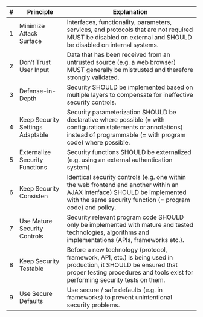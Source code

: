| # | Principle | Explanation |
| ------------- | ------------- | ------------- |
| 1 | Minimize Attack Surface | Interfaces, functionality, parameters, services, and protocols that are not required MUST be disabled on external and SHOULD be disabled on internal systems. |
| 2 | Don’t Trust User Input | Data that has been received from an untrusted source (e.g. a web browser) MUST generally be mistrusted and therefore strongly validated. |
| 3 | Defense-in-Depth | Security SHOULD be implemented based on multiple layers to compensate for ineffective security controls. |
| 4 | Keep Security Settings Adaptable | Security parameterization SHOULD be declarative where possible (= with configuration statements or annotations) instead of programmable (= with program code) where possible. |
| 5 | Externalize Security Functions | Security functions SHOULD be externalized (e.g. using an external authentication system) |
| 6 | Keep Security Consisten | Identical security controls (e.g. one within the web frontend and another within an AJAX interface) SHOULD be implemented with the same security function (= program code) and policy. |
| 7 | Use Mature Security Controls | Security relevant program code SHOULD only be implemented with mature and tested technologies, algorithms and implementations (APIs, frameworks etc.).  |
| 8 | Keep Security Testable | Before a new technology (protocol, framework, API, etc.) is being used in production, it SHOULD be ensured that proper testing procedures and tools exist for performing security tests on them. |
| 9 | Use Secure Defaults | Use secure / safe defaults (e.g. in frameworks) to prevent unintentional security problems.  |
